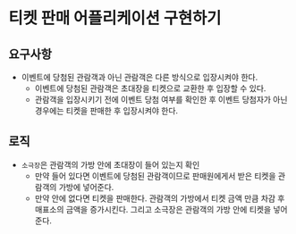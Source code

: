 # 티켓 판매 어플리케이션 구현하기
## 요구사항
- 이벤트에 당첨된 관람객과 아닌 관람객은 다른 방식으로 입장시켜야 한다.
  - 이벤트에 당첨된 관람객은 초대장을 티켓으로 교환한 후 입장할 수 있다.
  - 관람객을 입장시키기 전에 이벤트 당첨 여부를 확인한 후 이벤트 당첨자가 아닌 경우에는 티켓을 판매한 후 입장시켜야 한다.
## 로직
- `소극장`은 관람객의 가방 안에 초대장이 들어 있는지 확인
  - 만약 들어 있다면 이벤트에 당첨된 관람객이므로 판매원에게서 받은 티켓을 관람객의 가방에 넣어준다.
  - 만약 안에 없다면 티켓을 판매한다. 관람객의 가방에서 티켓 금액 만큼 차감 후 매표소의 금액을 증가시킨다. 그리고 소극장은 관람객의 가방 안에 티켓을 넣어준다. 
